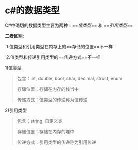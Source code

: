 # c#的数据类型

C#中确切的数据类型主要为两种：==*值类型*==   和  ==*引用类型*==

**二者区别:**

​		1.值类型和引用类型在内存上的==存储的位置==不一样

​		2.值类型和传递引用类型的==传递方式==不一样

1)值类型

>包含：int, double, bool, char, decimal, struct, enum
>
>存储位置：存储在内存的栈当中
>
>传递方式：值类型的传递称为值传递

2)引用类型

>包含：string, 自定义类
>
>存储位置：存储在内存的堆中
>
>传递方式：引用类型的传递称为引用传递







